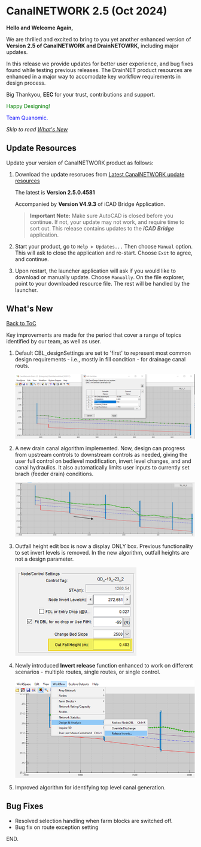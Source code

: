 # CanalNETWORK 2.5 (Oct 2024)

**Hello and Welcome Again,**

We are thrilled and excited to bring to you yet another enhanced version of <strong> Version 2.5 of CanalNETWORK and DrainNETOWRK</strong>, including major updates.

In this release we provide updates for better user experience, and bug fixes found while testing previous releases. The DrainNET product resources are enhanced in a major way to accomodate key workflow requirements in design process.



Big Thankyou, <strong> EEC  </strong> for your trust, contributions and support.


<p style="color:green"> Happy Designing! </p>

<p style="color:blue">Team Quanomic.</p>


*Skip to read [What's New](#whats-new)*



## Update Resources

Update your version of CanalNETWORK product as follows:
1. Download the update resoruces from [Latest CanalNETWORK update resources](https://drive.google.com/uc?export=download&id=1Ov_tptZDHdrvIf7o1ogrlfpb_iWiBgvD)

    The latest is **Version 2.5.0.4581**

    Accompanied by **Version V4.9.3** of iCAD Bridge Application.


    > **Important Note:** Make sure AutoCAD is closed before you continue. If not, your update may not work, and require time to sort out. This release contains updates to the ***iCAD Bridge*** application.

2. Start your product, go to `Help > Updates...` Then choose `Manual` option. This will ask to close the application and re-start. Choose `Exit` to agree, and continue.

3. Upon restart, the launcher application will ask if you would like to download or manually update. Choose `Manually`. On the file explorer, point to your downloaded resource file. The rest will be handled by the launcher.



## What's New
[Back to ToC](#table-of-contents)

Key improvements are made for the period that cover a range of topics identified by our team, as well as user.

1. Default CBL_designSettings are set to 'first' to represent most common design requirements - i.e., mostly in fill condition - for drainage canal routs.

    <img src="./media/Image 001.png" style="width:7in">

1. A new drain canal algorithm implemented. Now, design can progress from upstream controls to downstream controls as needed, giving the user full control on bedlevel modification, invert level changes, and and canal hydraulics. It also automatically limits user inputs to currently set brach (feeder drain) conditions.

    <img src="./media/Image 002.png" style="width:7in">

1. Outfall height edit box is now a display ONLY box. Previous functionality to set invert levels is removed. In the new algorithm, outfall heights are not a design parameter.

    <img src="./media/Image 003.png" style="width:in">


1. Newly introduced **Invert release** function enhanced to work on different scenarios - multiple routes, single routes, or single control.

     <img src="./media/Image 004.png" style="width:6in">


1. Improved algorithm for identifying top level canal generation.



## Bug Fixes

- Resolved selection handling when farm blocks are switched off.
- Bug fix on route exception setting

END.





